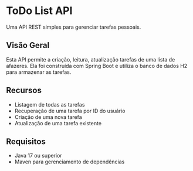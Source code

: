 # ToDo List API

Uma API REST simples para gerenciar tarefas pessoais.

## Visão Geral

Esta API permite a criação, leitura, atualização tarefas de uma lista de afazeres. Ela foi construída com Spring Boot e utiliza o banco de dados H2 para armazenar as tarefas.

## Recursos

- Listagem de todas as tarefas
- Recuperação de uma tarefa por ID do usuário 
- Criação de uma nova tarefa
- Atualização de uma tarefa existente


## Requisitos

- Java 17 ou superior
- Maven para gerenciamento de dependências    
